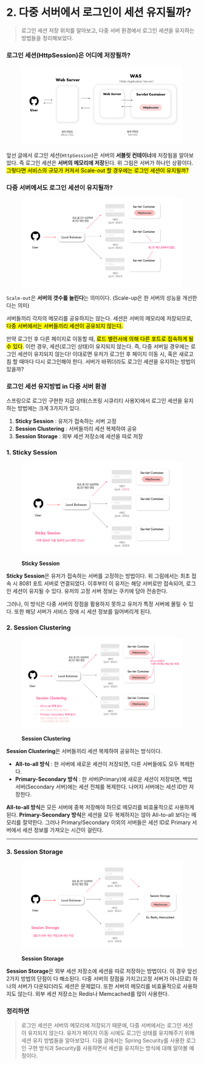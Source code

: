 # 2. 다중 서버에서 로그인이 세션 유지될까?

> 로그인 세션 저장 위치를 알아보고, 다중 서버 환경에서 로그인 세션을 유지하는 방법들을 정리해보았다.

### 로그인 세션(HttpSession)은 어디에 저장될까?

<figure><img src="../../../.gitbook/assets/image (1) (3).png" alt=""><figcaption></figcaption></figure>

앞선 글에서 로그인 세션(`HttpSession`)은 서버의 **서블릿 컨테이너**에 저장됨을 알아보았다. 즉 로그인 세션은 **서버의 메모리에 저장**된다. 위 그림은 서버가 하나인 상황이다. <mark style="background-color:yellow;">그렇다면 서비스의 규모가 커져서 Scale-out 할 경우에는 로그인 세션이 유지될까?</mark>





### 다중 서버에서도 로그인 세션이 유지될까?

<figure><img src="../../../.gitbook/assets/image (2) (3).png" alt=""><figcaption></figcaption></figure>

`Scale-out`은 **서버의 갯수를 늘린다**는 의미이다. (Scale-up은 한 서버의 성능을 개선한다는 의미)&#x20;

서버들끼리 각자의 메모리를 공유하지는 않는다. 세션은 서버의 메모리에 저장되므로, <mark style="background-color:yellow;">다중 서버에서는 서버들끼리 세션이 공유되지 않는다.</mark>

만약 로그인 후 다른 페이지로 이동할 때, <mark style="background-color:yellow;">로드 밸런서에 의해 다른 포트로 접속하게 될 수 있다</mark>. 이런 경우, 세션(로그인 상태)이 유지되지 않는다. 즉, 다중 서버일 경우에는 로그인 세션이 유지되지 않는다! 이대로면 유저가 로그인 후 페이지 이동 시, 혹은 새로고침 할 때마다 다시 로그인해야 한다. 서버가 바뀌더라도 로그인 세션을 유지하는 방법이 있을까?





### 로그인 세션 유지방법 in 다중 서버 환경

스프링으로 로그인 구현한 지금 상태(스프링 시큐리티 사용X)에서 로그인 세션을 유지하는 방법에는 크게 3가지가 있다.

1. **Sticky Session** : 유저가 접속하는 서버 고정
2. **Session Clustering** : 서버들끼리 세션 복제하여 공유
3. **Session Storage** : 외부 세션 저장소에 세션을 따로 저장



### 1. Sticky Session

<figure><img src="../../../.gitbook/assets/image (6) (1).png" alt=""><figcaption><p><strong>Sticky Session</strong></p></figcaption></figure>

**Sticky Session**은 유저가 접속하는 서버를 고정하는 방법이다. 위 그림에서는 최초 접속 시 8081 포트 서버로 연결되었다. 이후부터 이 유저는 해당 서버로만 접속되어, 로그인 세션이 유지될 수 있다. 유저의 고정 서버 정보는 쿠키에 담아 전송한다.&#x20;

그러나, 이 방식은 다중 서버의 장점을 활용하지 못하고 유저가 특정 서버에 몰릴 수 있다. 또한 해당 서버가 서비스 장애 시 세션 정보를 잃어버리게 된다.



### 2. Session Clustering

<figure><img src="../../../.gitbook/assets/image (5) (1).png" alt=""><figcaption><p><strong>Session Clustering</strong></p></figcaption></figure>

**Session Clustering**은 서버들끼리 세션 복제하여 공유하는 방식이다.

* **All-to-all 방식** : 한 서버에 새로운 세션이 저장되면, 다른 서버들에도 모두 복제한다.
* **Primary-Secondary 방식** : 한 서버(Primary)에 새로운 세션이 저장되면, 백업 서버(Secondary 서버)에는 세션 전체를 복제한다. 나머지 서버에는 세션 ID만 저장한다.

**All-to-all 방식**은 모든 서버에 중복 저장해야 하므로 메모리를 비효율적으로 사용하게 된다. **Primary-Secondary 방식**은 세션을 모두 복제하지는 않아 All-to-all 보다는 메모리를 절약한다. 그러나 Primary/Secondary 이외의 서버들은 세션 ID로 Primary 서버에서 세션 정보를 가져오는 시간이 걸린다.

****

### 3. **Session Storage**

<figure><img src="../../../.gitbook/assets/image (7).png" alt=""><figcaption><p><strong>Session Storage</strong></p></figcaption></figure>

**Session Storage**은 외부 세션 저장소에 세션을 따로 저장하는 방법이다. 이 경우 앞선 2가지 방법의 단점이 다 해소된다. 다중 서버의 장점을 가지고(고정 서버가 아니므로) 하나의 서버가 다운되더라도 세션은 문제없다. 또한 서버의 메모리를 비효율적으로 사용하지도 않는다. 외부 세션 저장소는 Redis나 Memcached를 많이 사용한다.





### 정리하면

> 로그인 세션은 서버의 메모리에 저장되기 때문에, 다중 서버에서는 로그인 세션이 유지되지 않는다. 유저가 페이지 이동 시에도 로그인 상태를 유지해주기 위해 세션 유지 방법들을 알아보았다. 다음 글에서는 Spring Security를 사용한 로그인 구현 방식과 Security를 사용하면서 세션을 유지하는 방식에 대해 알아볼 예정이다.

